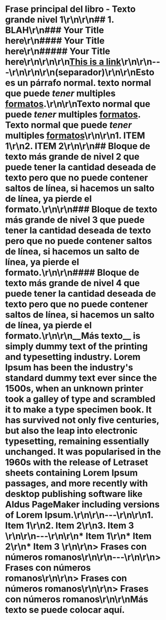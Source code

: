 # Frase principal del libro - Texto grande nivel 1\r\n\r\n## 1. BLAH\r\n### Your Title here\r\n#### Your Title here\r\n##### Your Title here\r\n\r\n\r\n[This is a link](http://google.com)\r\n\r\n---\r\n\r\n\r\n(separador)\r\n\r\nEsto es un párrafo normal. texto normal __que puede__ _tener_ multiples <u>formatos</u>.\r\n\r\nTexto normal __que puede__ _tener_ multiples <u>formatos</u>. Texto normal __que puede__ _tener_ multiples <u>formatos</u>\r\n\r\n1. ITEM 1\r\n2. ITEM 2\r\n\r\n## Bloque de texto más grande de nivel 2 que puede tener la cantidad deseada de texto pero que no puede contener saltos de línea, si hacemos un salto de línea, ya pierde el formato.\r\n\r\n### Bloque de texto más grande de nivel 3 que puede tener la cantidad deseada de texto pero que no puede contener saltos de línea, si hacemos un salto de línea, ya pierde el formato.\r\n\r\n#### Bloque de texto más grande de nivel 4 que puede tener la cantidad deseada de texto pero que no puede contener saltos de línea, si hacemos un salto de línea, ya pierde el formato.\r\n\r\n__Más texto__ is simply dummy text of the printing and typesetting industry. Lorem Ipsum has been the industry's standard dummy text ever since the 1500s, when an unknown printer took a galley of type and scrambled it to make a type specimen book. It has survived not only five centuries, but also the leap into electronic typesetting, remaining essentially unchanged. It was popularised in the 1960s with the release of Letraset sheets containing Lorem Ipsum passages, and more recently with desktop publishing software like Aldus PageMaker including versions of Lorem Ipsum.\r\n\r\n---\r\n\r\n1. Item 1\r\n2. Item 2\r\n3. Item 3 \r\n\r\n---\r\n\r\n* Item 1\r\n* Item 2\r\n* Item 3 \r\n\r\n> Frases con números __romanos__\r\n\r\n---\r\n\r\n> Frases con números romanos\r\n\r\n> Frases con números romanos\r\n\r\n> Frases con números romanos\r\n\r\nMás texto se puede colocar aquí. 
